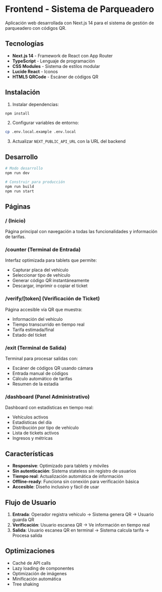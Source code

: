 # Frontend - Sistema de Parqueadero

Aplicación web desarrollada con Next.js 14 para el sistema de gestión de parqueadero con códigos QR.

## Tecnologías

- **Next.js 14** - Framework de React con App Router
- **TypeScript** - Lenguaje de programación
- **CSS Modules** - Sistema de estilos modular
- **Lucide React** - Iconos
- **HTML5 QRCode** - Escáner de códigos QR

## Instalación

1. Instalar dependencias:
```bash
npm install
```

2. Configurar variables de entorno:
```bash
cp .env.local.example .env.local
```

3. Actualizar `NEXT_PUBLIC_API_URL` con la URL del backend

## Desarrollo

```bash
# Modo desarrollo
npm run dev

# Construir para producción
npm run build
npm run start
```

## Páginas

### / (Inicio)
Página principal con navegación a todas las funcionalidades y información de tarifas.

### /counter (Terminal de Entrada)
Interfaz optimizada para tablets que permite:
- Capturar placa del vehículo
- Seleccionar tipo de vehículo
- Generar código QR instantáneamente
- Descargar, imprimir o copiar el ticket

### /verify/[token] (Verificación de Ticket)
Página accesible vía QR que muestra:
- Información del vehículo
- Tiempo transcurrido en tiempo real
- Tarifa estimada/final
- Estado del ticket

### /exit (Terminal de Salida)
Terminal para procesar salidas con:
- Escáner de códigos QR usando cámara
- Entrada manual de códigos
- Cálculo automático de tarifas
- Resumen de la estadía

### /dashboard (Panel Administrativo)
Dashboard con estadísticas en tiempo real:
- Vehículos activos
- Estadísticas del día
- Distribución por tipo de vehículo
- Lista de tickets activos
- Ingresos y métricas

## Características

- **Responsive**: Optimizado para tablets y móviles
- **Sin autenticación**: Sistema stateless sin registro de usuarios
- **Tiempo real**: Actualización automática de información
- **Offline-ready**: Funciona sin conexión para verificación básica
- **Accesible**: Diseño inclusivo y fácil de usar

## Flujo de Usuario

1. **Entrada**: Operador registra vehículo → Sistema genera QR → Usuario guarda QR
2. **Verificación**: Usuario escanea QR → Ve información en tiempo real
3. **Salida**: Usuario escanea QR en terminal → Sistema calcula tarifa → Procesa salida

## Optimizaciones

- Caché de API calls
- Lazy loading de componentes
- Optimización de imágenes
- Minificación automática
- Tree shaking